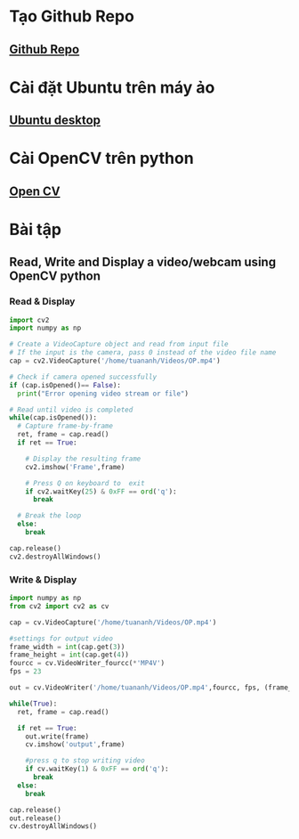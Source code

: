 # Tạo Github Repo
## [Github Repo](https://docs.github.com/en/github/getting-started-with-github/create-a-repo)
# Cài đặt Ubuntu trên máy ảo
## [Ubuntu desktop](https://ubuntu.com/download/desktop)
# Cài OpenCV trên python
## [Open CV](https://pypi.org/project/opencv-python/)
# Bài tập
## Read, Write and Display a video/webcam using OpenCV python
### Read & Display
```python
import cv2
import numpy as np

# Create a VideoCapture object and read from input file
# If the input is the camera, pass 0 instead of the video file name
cap = cv2.VideoCapture('/home/tuananh/Videos/OP.mp4')

# Check if camera opened successfully
if (cap.isOpened()== False): 
  print("Error opening video stream or file")

# Read until video is completed
while(cap.isOpened()):
  # Capture frame-by-frame
  ret, frame = cap.read()
  if ret == True:

    # Display the resulting frame
    cv2.imshow('Frame',frame)

    # Press Q on keyboard to  exit
    if cv2.waitKey(25) & 0xFF == ord('q'):
      break

  # Break the loop
  else: 
    break

cap.release()
cv2.destroyAllWindows()
```
### Write & Display
```python
import numpy as np
from cv2 import cv2 as cv

cap = cv.VideoCapture('/home/tuananh/Videos/OP.mp4')

#settings for output video
frame_width = int(cap.get(3))
frame_height = int(cap.get(4))
fourcc = cv.VideoWriter_fourcc(*'MP4V')
fps = 23

out = cv.VideoWriter('/home/tuananh/Videos/OP.mp4',fourcc, fps, (frame_width,frame_height))

while(True):
  ret, frame = cap.read()

  if ret == True: 
    out.write(frame)
    cv.imshow('output',frame)

    #press q to stop writing video
    if cv.waitKey(1) & 0xFF == ord('q'):
      break
  else:
    break  

cap.release()
out.release()
cv.destroyAllWindows()
```


